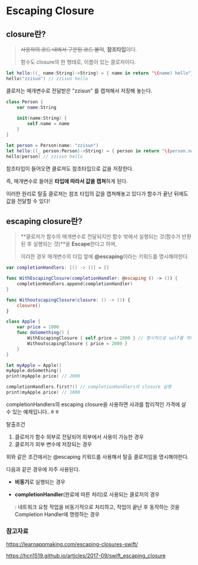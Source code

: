 # Escaping Closure



## closure란?

> ~~사용자의 코드 내에서 구분된 코드 블럭~~, **참조타입**이다.
>
> 함수도 closure의 한 형태로, 이름이 있는 클로저이다.



```swift
let hello:((_ name:String)->String) = { name in return "\(name) hello"}
hello("zzisun") // zzisun hello
```

클로저는 매개변수로 전달받은 "zzisun" 를 캡쳐해서 저장해 놓는다.



```swift
class Person {
    var name:String
    
    init(name:String) {
        self.name = name
    }
}

let person = Person(name: "zzisun")
let hello:((_ person:Person)->String) = { person in return "\(person.name) hello"}
hello(person) // zzisun hello
```

참조타입이 들어오면 클로져도 참조타입으로 값을 저장한다.

즉, 매개변수로 들어온 **타입에 따라서 값을 캡쳐**하게 된다.



이러한 원리로 탈출 클로져는 참조 타입의 값을 캡쳐해놓고 있다가 함수가 끝난 뒤에도 값을 전달할 수 있다!

## escaping closure란?

> **클로저가 함수의 매개변수로 전달되지만 함수 밖에서 실행되는 것(함수가 반환된 후 실행되는 것)**을 **Escape**한다고 하며, 
>
> 이러한 경우 매개변수의 타입 앞에 **@escaping**이라는 키워드를 명시해야한다. 



```swift
var completionHandlers: [() -> ()] = []

func WithEscapingClosure(completionHandler: @escaping () -> ()) {
    completionHandlers.append(completionHandler)
}

func WithoutscapingClosure(closure: () -> ()) {
    closure()
}

class Apple {
    var price = 1000
    func doSomething() {
        WithEscapingClosure { self.price = 1000 } // 명시적으로 self를 적어줘야 한다.
        WithoutscapingClosure { price = 2000 }
    }
}

let myApple = Apple()
myApple.doSomething()
print(myApple.price) // 2000

completionHandlers.first?() // completionHandlers의 closure 실행
print(myApple.price) // 1000
```

completionHandlers의 escaping closure을 사용하면 사과를 합리적인 가격에 살 수 있는 예제입니다..ㅎㅎ



탈출조건

1. 클로저가 함수 외부로 전달되어 외부에서 사용이 가능한 경우
2. 클로저가 외부 변수에 저장되는 경우

위와 같은 조건에서는 @escaping 키워드를 사용해서 탈출 클로저임을 명시해야한다.



다음과 같은 경우에 자주 사용된다.

- **비동기**로 실행되는 경우

- **completionHandler**(완료에 따른 처리)로 사용되는 클로저의 경우

  : 네트워크 요청 작업을 비동기적으로 처리하고, 작업이 끝난 후 동작하는 것을 Completion Handler에 명령하는 경우



### 참고자료

https://learnappmaking.com/escaping-closures-swift/

https://hcn1519.github.io/articles/2017-09/swift_escaping_closure